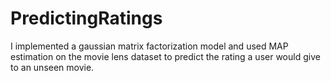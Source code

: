 # PredictingRatings
I implemented a gaussian matrix factorization model and used MAP estimation on the movie lens dataset to predict the rating a user would give to an unseen movie.
